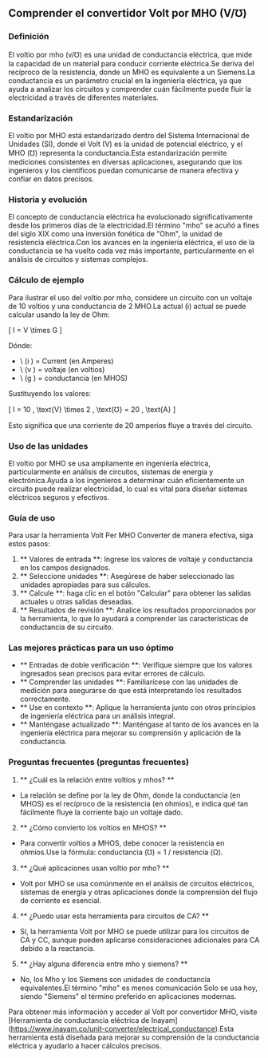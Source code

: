 ## Comprender el convertidor Volt por MHO (V/℧)

### Definición
El voltio por mho (v/℧) es una unidad de conductancia eléctrica, que mide la capacidad de un material para conducir corriente eléctrica.Se deriva del recíproco de la resistencia, donde un MHO es equivalente a un Siemens.La conductancia es un parámetro crucial en la ingeniería eléctrica, ya que ayuda a analizar los circuitos y comprender cuán fácilmente puede fluir la electricidad a través de diferentes materiales.

### Estandarización
El voltio por MHO está estandarizado dentro del Sistema Internacional de Unidades (SI), donde el Volt (V) es la unidad de potencial eléctrico, y el MHO (℧) representa la conductancia.Esta estandarización permite mediciones consistentes en diversas aplicaciones, asegurando que los ingenieros y los científicos puedan comunicarse de manera efectiva y confiar en datos precisos.

### Historia y evolución
El concepto de conductancia eléctrica ha evolucionado significativamente desde los primeros días de la electricidad.El término "mho" se acuñó a fines del siglo XIX como una inversión fonética de "Ohm", la unidad de resistencia eléctrica.Con los avances en la ingeniería eléctrica, el uso de la conductancia se ha vuelto cada vez más importante, particularmente en el análisis de circuitos y sistemas complejos.

### Cálculo de ejemplo
Para ilustrar el uso del voltio por mho, considere un circuito con un voltaje de 10 voltios y una conductancia de 2 MHO.La actual (i) actual se puede calcular usando la ley de Ohm:

\[ I = V \times G \]

Dónde:
- \ (i \) = Current (en Amperes)
- \ (v \) = voltaje (en voltios)
- \ (g \) = conductancia (en MHOS)

Sustituyendo los valores:

\[ I = 10 \, \text{V} \times 2 \, \text{℧} = 20 \, \text{A} \]

Esto significa que una corriente de 20 amperios fluye a través del circuito.

### Uso de las unidades
El voltio por MHO se usa ampliamente en ingeniería eléctrica, particularmente en análisis de circuitos, sistemas de energía y electrónica.Ayuda a los ingenieros a determinar cuán eficientemente un circuito puede realizar electricidad, lo cual es vital para diseñar sistemas eléctricos seguros y efectivos.

### Guía de uso
Para usar la herramienta Volt Per MHO Converter de manera efectiva, siga estos pasos:
1. ** Valores de entrada **: Ingrese los valores de voltaje y conductancia en los campos designados.
2. ** Seleccione unidades **: Asegúrese de haber seleccionado las unidades apropiadas para sus cálculos.
3. ** Calcule **: haga clic en el botón "Calcular" para obtener las salidas actuales u otras salidas deseadas.
4. ** Resultados de revisión **: Analice los resultados proporcionados por la herramienta, lo que lo ayudará a comprender las características de conductancia de su circuito.

### Las mejores prácticas para un uso óptimo
- ** Entradas de doble verificación **: Verifique siempre que los valores ingresados ​​sean precisos para evitar errores de cálculo.
- ** Comprender las unidades **: Familiarícese con las unidades de medición para asegurarse de que está interpretando los resultados correctamente.
- ** Use en contexto **: Aplique la herramienta junto con otros principios de ingeniería eléctrica para un análisis integral.
- ** Manténgase actualizado **: Manténgase al tanto de los avances en la ingeniería eléctrica para mejorar su comprensión y aplicación de la conductancia.

### Preguntas frecuentes (preguntas frecuentes)

1. ** ¿Cuál es la relación entre voltios y mhos? **
- La relación se define por la ley de Ohm, donde la conductancia (en MHOS) es el recíproco de la resistencia (en ohmios), e indica qué tan fácilmente fluye la corriente bajo un voltaje dado.

2. ** ¿Cómo convierto los voltios en MHOS? **
- Para convertir voltios a MHOS, debe conocer la resistencia en ohmios.Use la fórmula: conductancia (℧) = 1 / resistencia (Ω).

3. ** ¿Qué aplicaciones usan voltio por mho? **
- Volt por MHO se usa comúnmente en el análisis de circuitos eléctricos, sistemas de energía y otras aplicaciones donde la comprensión del flujo de corriente es esencial.

4. ** ¿Puedo usar esta herramienta para circuitos de CA? **
- Sí, la herramienta Volt por MHO se puede utilizar para los circuitos de CA y CC, aunque pueden aplicarse consideraciones adicionales para CA debido a la reactancia.

5. ** ¿Hay alguna diferencia entre mho y siemens? **
- No, los Mho y los Siemens son unidades de conductancia equivalentes.El término "mho" es menos comunicación Solo se usa hoy, siendo "Siemens" el término preferido en aplicaciones modernas.

Para obtener más información y acceder al Volt por convertidor MHO, visite [Herramienta de conductancia eléctrica de Inayam] (https://www.inayam.co/unit-converter/electrical_conductance).Esta herramienta está diseñada para mejorar su comprensión de la conductancia eléctrica y ayudarlo a hacer cálculos precisos.